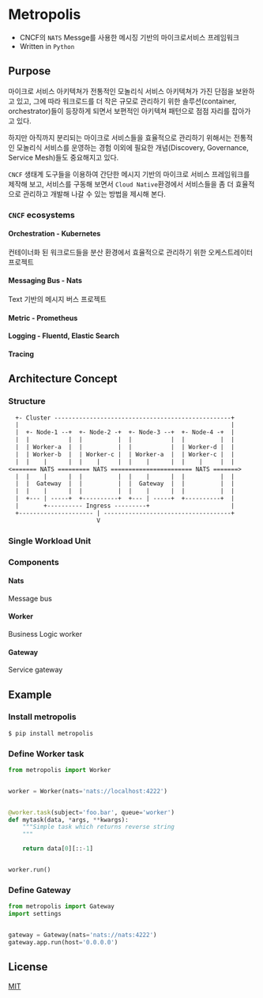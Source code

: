 # Metropolis

- CNCF의 `NATS` Messge를 사용한 메시징 기반의 마이크로서비스 프레임워크
- Written in `Python`

## Purpose

마이크로 서비스 아키텍쳐가 전통적인 모놀리식 서비스 아키텍쳐가 가진 단점을 보완하고 있고,
그에 따라 워크로드를 더 작은 규모로 관리하기 위한 솔루션(container, orchestrator)들이
등장하게 되면서 보편적인 아키텍쳐 패턴으로 점점 자리를 잡아가고 있다.

하지만 아직까지 분리되는 마이크로 서비스들을 효율적으로 관리하기 위해서는 전통적인 모놀리식
서비스를 운영하는 경험 이외에 필요한 개념(Discovery, Governance, Service Mesh)들도 중요해지고 있다.

`CNCF` 생태계 도구들을 이용하여 간단한 메시지 기반의 마이크로 서비스 프레임워크를 제작해
보고, 서비스를 구동해 보면서 `Cloud Native`환경에서 서비스들을 좀 더 효율적으로 관리하고
개발해 나갈 수 있는 방법을 제시해 본다.

### `CNCF` ecosystems

#### Orchestration - Kubernetes

컨테이너화 된 워크로드들을 분산 환경에서 효율적으로 관리하기 위한 오케스트레이터 프로젝트

#### Messaging Bus - Nats

Text 기반의 메시지 버스 프로젝트

#### Metric - Prometheus

#### Logging - Fluentd, Elastic Search

#### Tracing

## Architecture Concept

### Structure

``` txt
  +- Cluster --------------------------------------------------+
  |                                                            |
  |  +- Node-1 --+  +- Node-2 -+  +- Node-3 --+  +- Node-4 -+  |
  |  |           |  |          |  |           |  |          |  |
  |  | Worker-a  |  |          |  |           |  | Worker-d |  |
  |  | Worker-b  |  | Worker-c |  | Worker-a  |  | Worker-c |  |
  |  |    |      |  |    |     |  |    |      |  |    |     |  |
<======= NATS ========= NATS ======================= NATS =======>
  |  |    |      |  |          |  |    |      |  |          |  |
  |  |  Gateway  |  |          |  |  Gateway  |  |          |  |
  |  |    |      |  |          |  |    |      |  |          |  |
  |  +--- | -----+  +----------+  +--- | -----+  +----------+  |
  |       +---------- Ingress ---------+                       |
  +--------------------- | ------------------------------------+
                         V
```

### Single Workload Unit

### Components

#### Nats

Message bus

#### Worker

Business Logic worker

#### Gateway

Service gateway

## Example

### Install metropolis

``` sh
$ pip install metropolis
```

### Define Worker task

``` python
from metropolis import Worker


worker = Worker(nats='nats://localhost:4222')


@worker.task(subject='foo.bar', queue='worker')
def mytask(data, *args, **kwargs):
    """Simple task which returns reverse string
    """

    return data[0][::-1]


worker.run()
```

### Define Gateway

``` python
from metropolis import Gateway
import settings


gateway = Gateway(nats='nats://nats:4222')
gateway.app.run(host='0.0.0.0')
```

## License

[MIT](./LICENSE.md)
